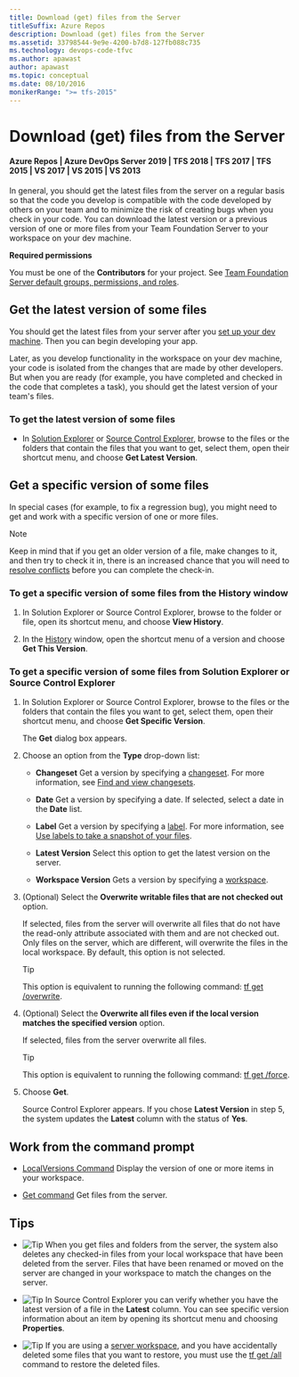 ```yaml
---
title: Download (get) files from the Server
titleSuffix: Azure Repos
description: Download (get) files from the Server
ms.assetid: 33798544-9e9e-4200-b7d8-127fb088c735
ms.technology: devops-code-tfvc
ms.author: apawast
author: apawast
ms.topic: conceptual
ms.date: 08/10/2016
monikerRange: ">= tfs-2015"
---
```


# Download (get) files from the Server

#### Azure Repos | Azure DevOps Server 2019 | TFS 2018 | TFS 2017 | TFS 2015 | VS 2017 | VS 2015 | VS 2013

In general, you should get the latest files from the server on a regular basis so that the code you develop is compatible with the code developed by others on your team and to minimize the risk of creating bugs when you check in your code. You can download the latest version or a previous version of one or more files from your Team Foundation Server to your workspace on your dev machine.

**Required permissions**

You must be one of the **Contributors** for your project. See [Team Foundation Server default groups, permissions, and roles](https://msdn.microsoft.com/library/ms253077).

## Get the latest version of some files

You should get the latest files from your server after you [set up your dev machine](set-up-team-foundation-version-control-your-dev-machine.md). Then you can begin developing your app.

Later, as you develop functionality in the workspace on your dev machine, your code is isolated from the changes that are made by other developers. But when you are ready (for example, you have completed and checked in the code that completes a task), you should get the latest version of your team's files.

### To get the latest version of some files

- In [Solution Explorer](develop-code-manage-pending-changes.md) or [Source Control Explorer](use-source-control-explorer-manage-files-under-version-control.md), browse to the files or the folders that contain the files that you want to get, select them, open their shortcut menu, and choose **Get Latest Version**.

## Get a specific version of some files

In special cases (for example, to fix a regression bug), you might need to get and work with a specific version of one or more files.

> [!NOTE]
> Keep in mind that if you get an older version of a file, make changes to it, and then try to check it in, there is an increased chance that you will need to [resolve conflicts](resolve-team-foundation-version-control-conflicts.md) before you can complete the check-in.

### To get a specific version of some files from the History window

1.  In Solution Explorer or Source Control Explorer, browse to the folder or file, open its shortcut menu, and choose **View History**.

2.  In the [History](get-history-item.md) window, open the shortcut menu of a version and choose **Get This Version**.

### To get a specific version of some files from Solution Explorer or Source Control Explorer

1.  In Solution Explorer or Source Control Explorer, browse to the files or the folders that contain the files you want to get, select them, open their shortcut menu, and choose **Get Specific Version**.

    The **Get** dialog box appears.

2.  Choose an option from the **Type** drop-down list:

    - **Changeset** Get a version by specifying a [changeset](find-view-changesets.md). For more information, see [Find and view changesets](find-view-changesets.md).

    - **Date** Get a version by specifying a date. If selected, select a date in the **Date** list.

    - **Label** Get a version by specifying a [label](use-labels-take-snapshot-your-files.md). For more information, see [Use labels to take a snapshot of your files](use-labels-take-snapshot-your-files.md).

    - **Latest Version** Select this option to get the latest version on the server.

    - **Workspace Version** Gets a version by specifying a [workspace](create-work-workspaces.md).

3.  (Optional) Select the **Overwrite writable files that are not checked out** option.

    If selected, files from the server will overwrite all files that do not have the read-only attribute associated with them and are not checked out. Only files on the server, which are different, will overwrite the files in the local workspace. By default, this option is not selected.

    > [!TIP]
    > This option is equivalent to running the following command: [tf get /overwrite](get-command.md).

4.  (Optional) Select the **Overwrite all files even if the local version matches the specified version** option.

    If selected, files from the server overwrite all files.

    > [!TIP]
    > This option is equivalent to running the following command: [tf get /force](get-command.md).

5.  Choose **Get**.

    Source Control Explorer appears. If you chose **Latest Version** in step 5, the system updates the **Latest** column with the status of **Yes**.

## Work from the command prompt

- [LocalVersions Command](localversions-command.md) Display the version of one or more items in your workspace.

- [Get command](get-command.md) Get files from the server.

## Tips

- ![Tip](media/download-get-files-from-server/IC572374.png) When you get files and folders from the server, the system also deletes any checked-in files from your local workspace that have been deleted from the server. Files that have been renamed or moved on the server are changed in your workspace to match the changes on the server.

- ![Tip](media/download-get-files-from-server/IC572374.png) In Source Control Explorer you can verify whether you have the latest version of a file in the **Latest** column. You can see specific version information about an item by opening its shortcut menu and choosing **Properties**.

- ![Tip](media/download-get-files-from-server/IC572374.png) If you are using a [server workspace](decide-between-using-local-server-workspace.md), and you have accidentally deleted some files that you want to restore, you must use the [tf get /all](get-command.md) command to restore the deleted files.
